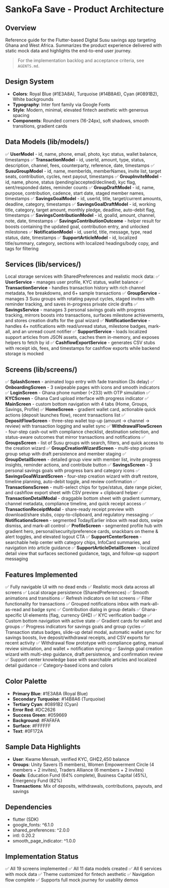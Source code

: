 # SankoFa Save - Product Architecture

## Overview
Reference guide for the Flutter-based Digital Susu savings app targeting Ghana and West Africa. Summarizes the product experience delivered with static mock data and highlights the end-to-end user journey.

> For the implementation backlog and acceptance criteria, see `AGENTS.md`.

## Design System
- **Colors**: Royal Blue (#1E3A8A), Turquoise (#14B8A6), Cyan (#0891B2), White backgrounds
- **Typography**: Inter font family via Google Fonts
- **Style**: Modern, minimal, elevated fintech aesthetic with generous spacing
- **Components**: Rounded corners (16-24px), soft shadows, smooth transitions, gradient cards

## Data Models (lib/models/)
✅ **UserModel** - id, name, phone, email, photo, kyc status, wallet balance, timestamps
✅ **TransactionModel** - id, userId, amount, type, status, description, channel, fees, counterparty, reference, date, timestamps
✅ **SusuGroupModel** - id, name, memberIds, memberNames, invite list, target seats, contribution, cycles, next payout, timestamps
✅ **GroupInviteModel** - id, name, phone, status (pending/accepted/declined), kyc flag, sent/responded dates, reminder counts
✅ **GroupDraftModel** - id, name, purpose, contribution, cadence, start date, staged member names, timestamps
✅ **SavingsGoalModel** - id, userId, title, target/current amounts, deadline, category, timestamps
✅ **SavingsGoalDraftModel** - id, working title, category, target amount, monthly pledge, deadline, auto-debit flag, timestamps
✅ **SavingsContributionModel** - id, goalId, amount, channel, note, date, timestamps
✅ **SavingsContributionOutcome** - helper result for boosts containing the updated goal, contribution entry, and unlocked milestones
✅ **NotificationModel** - id, userId, title, message, type, read status, date, timestamps
✅ **SupportArticleModel** - id, localized title/summary, category, sections with localized headings/body copy, and tags for filtering

## Services (lib/services/)
Local storage services with SharedPreferences and realistic mock data:
✅ **UserService** - manages user profile, KYC status, wallet balance
✅ **TransactionService** - handles transaction history with rich channel metadata, fee breakdowns, and 6+ sample transactions
✅ **GroupService** - manages 3 Susu groups with rotating payout cycles, staged invites with reminder tracking, and saves in-progress private circle drafts
✅ **SavingsService** - manages 3 personal savings goals with progress tracking, mirrors boosts into transactions, surfaces milestone achievements, and stores creation drafts for the goal wizard
✅ **NotificationService** - handles 4+ notifications with read/unread status, milestone badges, mark-all, and an unread count notifier
✅ **SupportService** - loads localized support articles from JSON assets, caches them in-memory, and exposes helpers to fetch by id
✅ **CashflowExportService** - generates CSV stubs with receipt ids, fees, and timestamps for cashflow exports while backend storage is mocked

## Screens (lib/screens/)
✅ **SplashScreen** - animated logo entry with fade transition (3s delay)
✅ **OnboardingScreen** - 3 swipeable pages with icons and smooth indicators
✅ **LoginScreen** - Ghana phone number (+233) with OTP simulation
✅ **KYCScreen** - Ghana Card upload interface with progress indicator
✅ **MainScreen** - custom bottom navigation with 4 tabs (Home, Groups, Savings, Profile)
✅ **HomeScreen** - gradient wallet card, actionable quick actions (deposit launches flow), recent transactions list
✅ **DepositFlowScreen** - three-step wallet top-up (amount → channel → review) with transaction logging and wallet sync
✅ **WithdrawalFlowScreen** - four-step cash-out with compliance checklist, destination selection, and status-aware outcomes that mirror transactions and notifications
✅ **GroupsScreen** - list of Susu groups with search, filters, and quick access to the creation wizard
✅ **GroupCreationWizardScreen** - multi-step private group setup with draft persistence and member staging
✅ **GroupDetailScreen** - detailed group view with member list, invite progress insights, reminder actions, and contribute button
✅ **SavingsScreen** - 3 personal savings goals with progress bars and category icons
✅ **SavingsGoalWizardScreen** - four-step creation wizard with draft restore, timeline planning, auto-debit toggle, and review confirmation
✅ **TransactionsScreen** - multi-select chips for type/status, date range picker, and cashflow export sheet with CSV preview + clipboard helper
✅ **TransactionDetailModal** - draggable bottom sheet with gradient summary, channel metadata, compliance timeline, and quick receipt access
✅ **TransactionReceiptModal** - share-ready receipt preview with download/share stubs, copy-to-clipboard, and regulatory messaging
✅ **NotificationsScreen** - segmented Today/Earlier inbox with read dots, swipe dismiss, and mark-all control
✅ **ProfileScreen** - segmented profile hub with gradient hero, personal/security/preference cards, snackbars on theme & alert toggles, and elevated logout CTA
✅ **SupportCenterScreen** - searchable help center with category chips, InfoCard summaries, and navigation into article guidance
✅ **SupportArticleDetailScreen** - localized detail view that surfaces sectioned guidance, tags, and follow-up support messaging

## Features Implemented
✅ Fully navigable UI with no dead ends
✅ Realistic mock data across all screens
✅ Local storage persistence (SharedPreferences)
✅ Smooth animations and transitions
✅ Refresh indicators on list screens
✅ Filter functionality for transactions
✅ Grouped notifications inbox with mark-all-as-read and badge sync
✅ Contribution dialog in group details
✅ Ghana-specific UI elements (flag, currency GH₵)
✅ KYC verification badge
✅ Custom bottom navigation with active state
✅ Gradient cards for wallet and groups
✅ Progress indicators for savings goals and group cycles
✅ Transaction status badges, slide-up detail modal, automatic wallet sync for savings boosts, live deposit/withdrawal receipts, and CSV exports for recent activity
✅ Withdrawal flow prototype with compliance gating, manual review simulation, and wallet + notification syncing
✅ Savings goal creation wizard with multi-step guidance, draft persistence, and confirmation review
✅ Support center knowledge base with searchable articles and localized detail guidance
✅ Category-based icons and colors

## Color Palette
- **Primary Blue**: #1E3A8A (Royal Blue)
- **Secondary Turquoise**: #14B8A6 (Turquoise)
- **Tertiary Cyan**: #0891B2 (Cyan)
- **Error Red**: #DC2626
- **Success Green**: #059669
- **Background**: #FAFAFA
- **Surface**: #FFFFFF
- **Text**: #0F172A

## Sample Data Highlights
- **User**: Kwame Mensah, verified KYC, GH₵2,450 balance
- **Groups**: Unity Savers (5 members), Women Empowerment Circle (4 members + 2 invites), Traders Alliance (6 members + 2 invites)
- **Goals**: Education Fund (64% complete), Business Capital (45%), Emergency Fund (82%)
- **Transactions**: Mix of deposits, withdrawals, contributions, payouts, and savings

## Dependencies
- flutter (SDK)
- google_fonts: ^6.1.0
- shared_preferences: ^2.0.0
- intl: 0.20.2
- smooth_page_indicator: ^1.0.0

## Implementation Status
✅ All 19 screens implemented
✅ All 11 data models created
✅ All 6 services with mock data
✅ Theme customized for fintech aesthetic
✅ Navigation flow complete
✅ Supports full mock journey for usability demos
